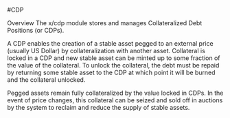 #CDP

Overview
The x/cdp module stores and manages Collateralized Debt Positions (or CDPs).

A CDP enables the creation of a stable asset pegged to an external price (usually US Dollar) by collateralization with another asset. Collateral is locked in a CDP and new stable asset can be minted up to some fraction of the value of the collateral. To unlock the collateral, the debt must be repaid by returning some stable asset to the CDP at which point it will be burned and the collateral unlocked.

Pegged assets remain fully collateralized by the value locked in CDPs. In the event of price changes, this collateral can be seized and sold off in auctions by the system to reclaim and reduce the supply of stable assets.



